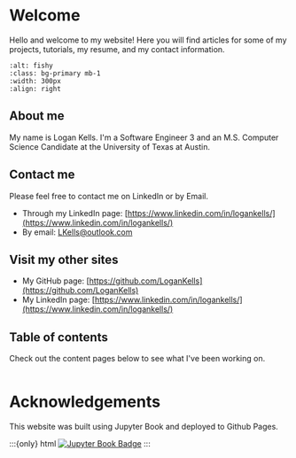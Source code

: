 # Welcome
Hello and welcome to my website! Here you will find articles for some of my projects, 
tutorials, my resume, and my contact information.

```{image} ./images/logankells.png
:alt: fishy
:class: bg-primary mb-1
:width: 300px
:align: right
```

## About me
My name is Logan Kells. I'm a Software Engineer 3 and an M.S. Computer Science Candidate at the University of Texas at Austin.

## Contact me
Please feel free to contact me on LinkedIn or by Email.
- Through my LinkedIn page: [https://www.linkedin.com/in/logankells/](https://www.linkedin.com/in/logankells/)
- By email: [LKells@outlook.com](mailto:lkells@outlook.com)

## Visit my other sites
- My GitHub page: [https://github.com/LoganKells](https://github.com/LoganKells)
- My LinkedIn page: [https://www.linkedin.com/in/logankells/](https://www.linkedin.com/in/logankells/)

## Table of contents
Check out the content pages below to see what I've been working on.

```{tableofcontents}
```

# Acknowledgements

This website was built using Jupyter Book and deployed to Github Pages.

:::{only} html
[![Jupyter Book Badge](./images/badge.svg)](https://jupyterbook.org)
:::